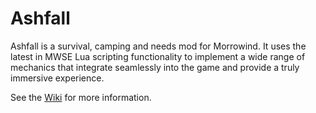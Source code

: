 # Ashfall
Ashfall is a survival, camping and needs mod for Morrowind. It uses the latest in MWSE Lua scripting functionality to implement a wide range of mechanics that integrate seamlessly into the game and provide a truly immersive experience.

See the [Wiki](https://github.com/jhaakma/ashfall/wiki) for more information.
